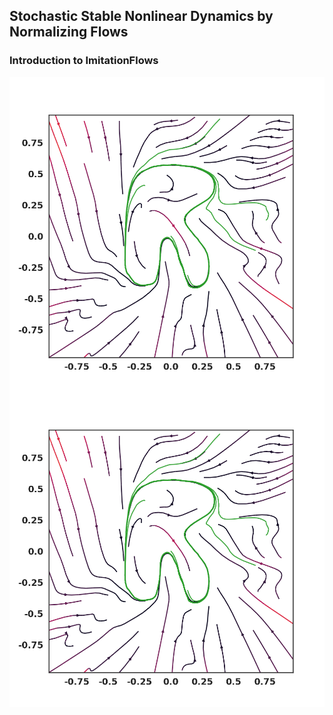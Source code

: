 ## Stochastic Stable Nonlinear Dynamics  by Normalizing Flows
### Introduction to ImitationFlows

<img src="../_figures/RSHAPE.png"
     alt="Introduction Picture"
     style="float: left; margin-right: 3px;" />

![Image](https://github.com/TheCamusean/theCamusean.github.io/blob/master/_figures/RSHAPE.png)
